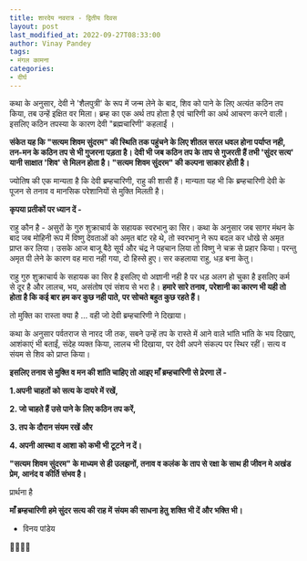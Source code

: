 ```yaml
---
title: शारदेय नवरात्र - द्वितीय दिवस
layout: post
last_modified_at: 2022-09-27T08:33:00
author: Vinay Pandey
tags:
- मंगल कामना
categories:
- दीर्घ
---
```

कथा के अनुसार, देवी ने 'शैलपुत्री' के रूप में जन्म लेने के बाद, शिव को पाने के लिए अत्यंत कठिन तप किया, तब उन्हें इक्षित वर मिला। ब्रम्ह का एक अर्थ तप होता है एवं चारिणी का अर्थ आचरण करने वाली। इसलिए कठिन तपस्या के कारण देवी "ब्रह्मचारिणी' कहलाईं ।

**संकेत यह कि "सत्यम शिवम सुंदरम" की स्थिति तक पहुंचने के लिए शीतल सरल धवल होना पर्याप्त नही, तन-मन के कठिन तप से भी गुजरना पड़ता है। देवी भी जब कठिन तप के ताप से गुजरती हैं तभी 'सुंदर सत्य' यानी साक्षात 'शिव' से मिलन होता है। "सत्यम शिवम सुंदरम" की कल्पना साकार होती है।**

ज्योतिष की एक मान्यता है कि देवी ब्रम्हचारिणी, राहु की शासी  हैं। मान्यता यह भी कि ब्रम्हचारिणी देवी के पूजन से तनाव व मानसिक परेशानियों से मुक्ति मिलती है।

**कृपया प्रतीकों पर ध्यान दें -**

राहु कौन है - असुरों के गुरु शुक्राचार्य के सहायक स्वरभानु का सिर। कथा के अनुसार जब सागर मंथन के बाद जब मोहिनी रूप में विष्णु देवताओं को अमृत बांट रहे थे, तो स्वरभानु ने रूप बदल कर धोखे से अमृत प्राप्त कर लिया। उसके आज बाजू बैठे सूर्य और चंद्र ने पहचान लिया तो विष्णु ने चक्र से प्रहार किया। परन्तु अमृत पी लेने के कारण वह मारा नही गया, दो हिस्से हुए। सर कहलाया राहु, धड़ बना केतु। 

राहु गुरु शुक्राचार्य के सहायक का सिर है इसलिए वो अज्ञानी नही है पर धड़ अलग हो चुका है इसलिए कर्म से दूर है और लालच, भय, असंतोष एवं संशय से भरा है। **हमारे सारे तनाव, परेशानी का कारण भी यही तो होता है कि कई बार हम कर कुछ नही पाते, पर सोचते बहुत कुछ रहते हैं।**

तो मुक्ति का रास्ता क्या है ... वही जो देवी ब्रम्हचारिणी ने दिखाया।

कथा के अनुसार पर्वतराज से नारद जी तक, सबने उन्हें तप के रास्ते में आने वाले भांति भांति के भय दिखाए, आशंकाएं भी बताईं, संदेह व्यक्त किया, लालच भी दिखाया, पर देवी अपने संकल्प पर स्थिर रहीं। सत्य व संयम से शिव को प्राप्त किया।

**इसलिए तनाव से मुक्ति व मन की शांति चाहिए तो आइए माँ ब्रम्हचारिणी से प्रेरणा लें -**

 **1.अपनी चाहतों को सत्य के दायरे में रखें,**

**2. जो चाहते हैं उसे पाने के लिए कठिन तप करें,** 

**3. तप के दौरान संयम रखें और**

**4. अपनी आस्था व आशा को कभी भी टूटने न दें।**

**"सत्यम शिवम सुंदरम" के माध्यम से ही उलझनों, तनाव व कलंक के ताप से रक्षा के साथ ही जीवन मे अखंड प्रेम, आनंद व कीर्ति संभव है।**

प्रार्थना है

**माँ ब्रम्हचारिणी**
**हमे सुंदर सत्य की राह में**
**संयम की साधना हेतु**
**शक्ति भी दें और भक्ति भी।**

- विनय पांडेय

🙏🌷🌷🙏


